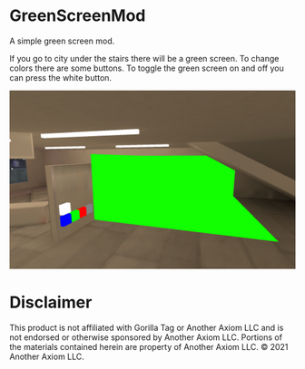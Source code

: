 # GreenScreenMod
A simple green screen mod.

If you go to city under the stairs there will be a green screen. To change colors there are some buttons.
To toggle the green screen on and off you can press the white button.

![ _ ](https://github.com/08Robfin/GreenScreenMod/blob/main/Gorilla_Tag_DKguR4OS8H.png)

# Disclaimer
This product is not affiliated with Gorilla Tag or Another Axiom LLC and is not endorsed or otherwise sponsored by Another Axiom LLC. Portions of the materials contained herein are property of Another Axiom LLC. © 2021 Another Axiom LLC.
